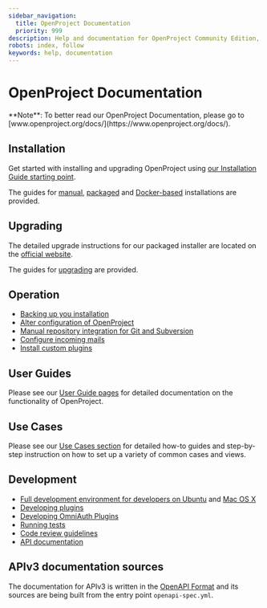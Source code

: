 ```yaml
---
sidebar_navigation:
  title: OpenProject Documentation
  priority: 999
description: Help and documentation for OpenProject Community Edition, Enterprise on-premises and Enterprise cloud.
robots: index, follow
keywords: help, documentation
--- 
```

# OpenProject Documentation

<div class="alert alert-info" role="alert">
**Note**: To better read our OpenProject Documentation, please go to [www.openproject.org/docs/](https://www.openproject.org/docs/).
</div>

## Installation

Get started with installing and upgrading OpenProject using [our Installation Guide starting point](./installation-and-operations/).

The guides for [manual](./installation-and-operations/installation/manual), [packaged](./installation-and-operations/installation/packaged) and [Docker-based](./installation-and-operations/installation/docker) installations are provided.

## Upgrading

The detailed upgrade instructions for our packaged installer are located on the [official website](https://www.openproject.org/download-and-installation/).

The guides for [upgrading](./installation-and-operations/operation/upgrading) are provided.

## Operation

* [Backing up you installation](./installation-and-operations/operation/backing-up)
* [Alter configuration of OpenProject](./installation-and-operations/configuration)
* [Manual repository integration for Git and Subversion](./installation-and-operations/configuration/repositories)
* [Configure incoming mails](./installation-and-operations/configuration/incoming-emails)
* [Install custom plugins](./installation-and-operations/configuration/plugins)


## User Guides

Please see our [User Guide pages](./user-guide/) for detailed documentation on the functionality of OpenProject.

## Use Cases

Please see our [Use Cases section](./use-cases/) for detailed how-to guides and step-by-step instruction on how to set up a variety of common cases and views.


## Development

* [Full development environment for developers on Ubuntu](./development/development-environment-ubuntu) and [Mac OS X](./development/development-environment-osx)
* [Developing plugins](./development/create-openproject-plugin)
* [Developing OmniAuth Plugins](./development/create-omniauth-plugin)
* [Running tests](./development/running-tests)
* [Code review guidelines](./development/code-review-guidelines)
* [API documentation](./api)


## APIv3 documentation sources

The documentation for APIv3 is written in the [OpenAPI Format](https://www.openapis.org/) and its sources are being built from the entry point `openapi-spec.yml`.
